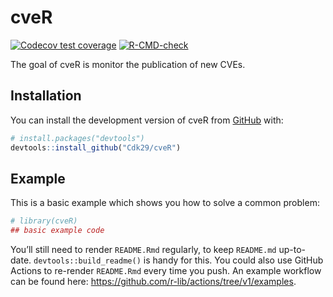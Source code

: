 
<!-- README.md is generated from README.Rmd. Please edit that file -->

# cveR

<!-- badges: start -->

[![Codecov test
coverage](https://codecov.io/gh/Cdk29/cveR/branch/main/graph/badge.svg)](https://app.codecov.io/gh/Cdk29/cveR?branch=main)
[![R-CMD-check](https://github.com/Cdk29/cveR/actions/workflows/R-CMD-check.yaml/badge.svg)](https://github.com/Cdk29/cveR/actions/workflows/R-CMD-check.yaml)
<!-- badges: end -->

The goal of cveR is monitor the publication of new CVEs.

## Installation

You can install the development version of cveR from
[GitHub](https://github.com/) with:

``` r
# install.packages("devtools")
devtools::install_github("Cdk29/cveR")
```

## Example

This is a basic example which shows you how to solve a common problem:

``` r
# library(cveR)
## basic example code
```

You’ll still need to render `README.Rmd` regularly, to keep `README.md`
up-to-date. `devtools::build_readme()` is handy for this. You could also
use GitHub Actions to re-render `README.Rmd` every time you push. An
example workflow can be found here:
<https://github.com/r-lib/actions/tree/v1/examples>.
